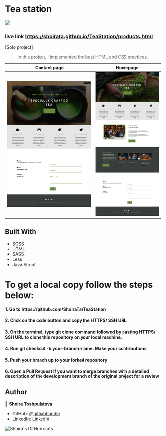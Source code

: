 # Tea station

![](https://img.shields.io/badge/Microverse-blueviolet)

### live link https://shoirata.github.io/TeaStation/products.html

[Solo project]

>In this project, I  implemented the best HTML and CSS practices.

| Contact page | Homepage|
| -- | -- |
| ![](./images/screen1.png) | ![](./images/screen2.png)|

## Built With

- SCSS
- HTML
- SASS
- Less
- Java Script


# To get a local copy follow the steps below:

#### 1. Go to https://github.com/ShoiraTa/TeaStation
#### 2. Click on the code button and copy the HTTPS/ SSH URL.
#### 3. On the terminal, type git clone command followed by pasting HTTPS/ SSH URL to clone this repository on your local machine.
#### 4. Run git checkout -b your-branch-name. Make your contributions
#### 5. Push your branch up to your forked repository
#### 6. Open a Pull Request if you want to merge branches with a detailed description of the development branch of the original project for a review


## Author

👤 **Shoira Toshpulatova**

- GitHub: [@githubhandle](https://github.com/shoirata)
- LinkedIn: [LinkedIn](https://www.linkedin.com/in/shoira-tashpulatova-bab4a7122/)

![Shoira's GitHub stats](https://github-readme-stats.vercel.app/api?username=shoirata&count_private=true&theme=dark&show_icons=true)
